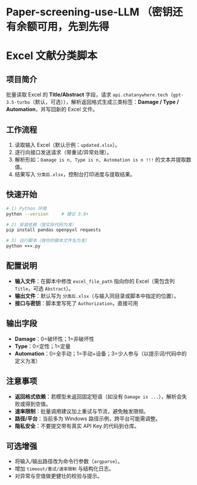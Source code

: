 # Paper-screening-use-LLM （密钥还有余额可用，先到先得
# Excel 文献分类脚本

## 项目简介
批量读取 Excel 的 **Title/Abstract** 字段，请求 `api.chatanywhere.tech`（`gpt-3.5-turbo`（默认，可选）），解析返回格式生成三类标签：**Damage / Type / Automation**，并写回新的 Excel 文件。

## 工作流程
1. 读取输入 Excel（默认示例：`updated.xlsx`）。  
2. 逐行向接口发送请求（带重试/异常处理）。  
3. 解析形如：`Damage is n, Type is n, Automation is n !!!` 的文本并提取数值。  
4. 结果写入 `分类后.xlsx`，控制台打印进度与提取结果。

## 快速开始
```bash
# 1) Python 环境
python --version     # 建议 3.8+

# 2) 安装依赖（按实际代码为准）
pip install pandas openpyxl requests

# 3) 运行脚本（按你的脚本文件名为准）
python ×××.py
```

## 配置说明
- **输入文件**：在脚本中修改 `excel_file_path` 指向你的 Excel（需包含列 `Title`，可选 `Abstract`）。  
- **输出文件**：默认写为 `分类后.xlsx`（与输入同目录或脚本中指定的位置）。  
- **接口与密钥**：脚本里写死了 `Authorization`，直接可用

## 输出字段
- **Damage**：0=破坏性；1=非破坏性  
- **Type**：0=定性；1=定量  
- **Automation**：0=全手动；1=手动+设备；3=少人参与（以提示词/代码中的定义为准）

## 注意事项
- **返回格式依赖**：若模型未返回固定短语（如没有 `Damage is ...`），解析会失败或得到空值。  
- **速率限制**：批量调用建议加上重试与节流，避免触发限频。  
- **路径/平台**：当前多为 Windows 路径示例，跨平台可能需调整。  
- **隐私安全**：不要提交带有真实 API Key 的代码到仓库。

## 可选增强
- 将输入/输出路径改为命令行参数（`argparse`）。  
- 增加 `timeout/重试/速率限制` 与结构化日志。  
- 对异常与空值做更健壮的校验与提示。
